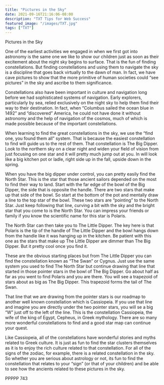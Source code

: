 ```yaml
---
title: "Pictures in the Sky"
date: 2021-09-16T21:16:06-08:00
description: "TXT Tips for Web Success"
featured_image: "/images/TXT.jpg"
tags: ["TXT"]
---
```


Pictures in the Sky

One of the earliest activities we engaged in when we first got into astronomy is the same one we like to show our children just as soon as their excitement about the night sky begins to surface.  That is the fun of finding constellations.  But finding constellations and using them to navigate the sky is a discipline that goes back virtually to the dawn of man.  In fact, we have cave pictures to show that the more primitive of human societies could “see pictures” in the sky and ascribe to them significance.

Constellations also have been important in culture and navigation long before we had sophisticated systems of navigation.  Early explorers, particularly by sea, relied exclusively on the night sky to help them find their way to their destination.  In fact, when “Columbus sailed the ocean blue in 1492” and “discovered” America, he could not have done it without astronomy and the help of navigation of the cosmos, much of which is made possible because of the important constellations.  

When learning to find the great constellations in the sky, we use the “find one, you found them all” system.  That is because the easiest constellation to find will guide us to the rest of them.  That constellation is The Big Dipper.  Look to the northern sky on a clear night and widen your field of vision from just focusing on one star and it will pretty much jump out at you.  In will look like a big kitchen pot or ladle, right side up in the fall, upside down in the spring.

When you have the big dipper under control, you can pretty easily find the North Star.  This is the star that those ancient sailors depended on the most to find their way to land.  Start with the far edge of the bowl of the Big Dipper, the side that is opposite the handle.  There are two stars that make up that side of the bowl.  So start at the bottom of the pot and mentally draw a line to the top star of the bowl.  These two stars are “pointing” to the North Star.  Just keep following that line, curving a bit with the sky and the bright star that you come to is the North Star.  You can impress your friends or family if you know the scientific name for this star is Polaris.

The North Star can then take you to The Little Dipper.  The key here is that Polaris is the tip of the handle of The Little Dipper and the bowl hangs down from the handle like it was hanging up in the kitchen.  Be patient with this one as the stars that make up The Little Dipper are dimmer than The Big Dipper.  But it pretty cool once you find it.

These are the obvious starting places but from The Little Dipper you can find the constellation known as “The Swan” or Cygnus.  Just use the same system you used to find The North Star but continue drawing that line that started in those pointer stars in the bowl of The Big Dipper.  Go about half as far as you went to find Polaris and you are there.  You will see a trapezoid of stars about as big as The Big Dipper.  This trapezoid forms the tail of The Swan.

That line that we are drawing from the pointer stars is our roadmap to another well known constellation which is Cassiopeia.  If you use that line and imagine you are directly under the two pointer stars, you will se a big “W” just off to the left of the line.  This is the constellation Cassiopeia, the wife of the king of Egypt, Cepheus, in Greek mythology.  There are so many more wonderful constellations to find and a good star map can continue your quest.

Like Cassiopeia, all of the constellations have wonderful stories and myths related to Greek culture.  It is just as fun to find the star clusters themselves as it is to enjoy the rich culture related to that constellation.  For all of the signs of the zodiac, for example, there is a related constellation in the sky.  So whether you are serious about astrology or not, its fun to find the constellation that relates to your “sign” (or that of your children) and be able to see how the ancients related to these pictures in the sky.

PPPPP 743

